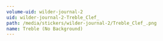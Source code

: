 ```yaml
---
volume-uid: wilder-journal-2
uid: wilder-journal-2-Treble_Clef_
path: /media/stickers/wilder-journal-2/Treble_Clef_.png
name: Treble (No Background)
---
```

